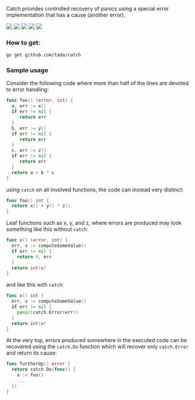 Catch provides controlled recovery of panics using a special error implementation that has a cause (another error).

[![](https://img.shields.io/badge/License-Apache%202.0-blue.svg)](https://opensource.org/licenses/Apache-2.0)
[![](https://goreportcard.com/badge/github.com/tada/catch)](https://goreportcard.com/report/github.com/tada/catch)
[![](https://img.shields.io/badge/godoc-reference-blue.svg)](https://godoc.org/github.com/tada/catch)
[![](https://github.com/tada/catch/workflows/Catch%20Test/badge.svg)](https://github.com/tada/catch/actions)
[![](https://coveralls.io/repos/github/tada/catch/badge.svg?service=github)](https://coveralls.io/github/tada/catch)

### How to get:
```sh
go get github.com/tada/catch
```
### Sample usage

Consider the following code where more than half of the lines are devoted to error handling:
```go
func foo() (error, int) {
  a, err := x()
  if err != nil {
     return err
  }
  b, err := y()
  if err != nil {
     return err
  }
  c, err := z()
  if err != nil {
     return err
  }
  return a + b * c
}
```
using `catch` on all involved functions, the code can instead very distinct:
```go
func foo() int {
  return x() + y() * z()
}
```
Leaf functions such as x, y, and z, where errors are produced may look something like this without `catch`:
```go
func x() (error, int) {
  err, v := computeSomeValue()
  if err != nil {
  	return 0, err
  }
  return int(v)
}
```
and like this with `catch`:
```go
func x() int {
  err, v := computeSomeValue()
  if err != nil {
    panic(catch.Error(err))
  }
  return int(v)
}
```
At the very top, errors produced somewhere in the executed code can be recovered using the
`catch.Do` function which will recover only `catch.Error` and return its cause:
```go
func furtherUp() error {
  return catch.Do(func() {
    x := foo()
    ...
  })
}
```
